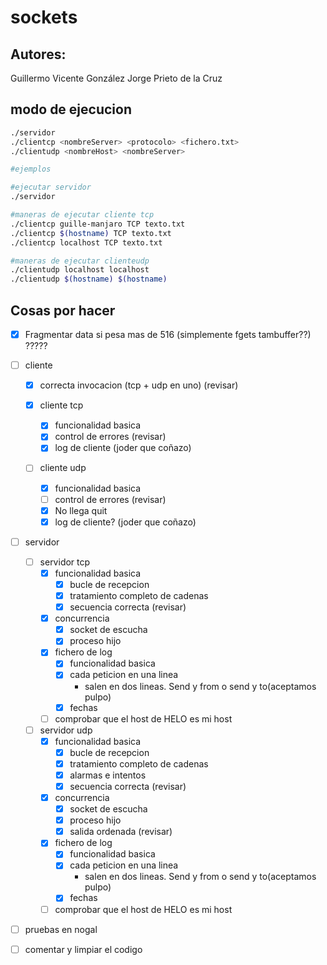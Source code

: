 # sockets

## Autores:
Guillermo Vicente González
Jorge Prieto de la Cruz

## modo de ejecucion

```bash
./servidor
./clientcp <nombreServer> <protocolo> <fichero.txt>
./clientudp <nombreHost> <nombreServer>

#ejemplos

#ejecutar servidor
./servidor

#maneras de ejecutar cliente tcp
./clientcp guille-manjaro TCP texto.txt
./clientcp $(hostname) TCP texto.txt
./clientcp localhost TCP texto.txt

#maneras de ejecutar clienteudp
./clientudp localhost localhost
./clientudp $(hostname) $(hostname)
```

## Cosas por hacer


 - [x] Fragmentar data si pesa mas de 516 (simplemente fgets tambuffer??) ?????

 - [ ] cliente
 	 - [x] correcta invocacion (tcp + udp en uno) (revisar)

	 - [x] cliente tcp
	 	- [x] funcionalidad basica
	 	- [x] control de errores (revisar)
	 	- [x] log de cliente (joder que coñazo)

	 - [ ] cliente udp
	 	- [x] funcionalidad basica
	 	- [ ] control de errores (revisar)
	 	- [x] No llega quit
	 	- [x] log de cliente? (joder que coñazo)
 
 - [ ] servidor
 	- [ ] servidor tcp
 	 	- [x] funcionalidad basica
 			- [x] bucle de recepcion
 			- [x] tratamiento completo de cadenas
 			- [x] secuencia correcta (revisar)
 		- [x] concurrencia
 			- [x] socket de escucha
 			- [x] proceso hijo
 		- [x] fichero de log
 			- [x] funcionalidad basica
 			- [x] cada peticion en una linea 
 				- salen en dos lineas. Send y from o send y to(aceptamos pulpo)
 			- [x] fechas
 		- [ ] comprobar que el host de HELO es mi host

 	- [ ] servidor udp
 		- [x] funcionalidad basica
 			- [x] bucle de recepcion
 			- [x] tratamiento completo de cadenas
 			- [x] alarmas e intentos
 			- [x] secuencia correcta (revisar)
 		- [x] concurrencia
 			- [x] socket de escucha
 			- [x] proceso hijo
 			- [x] salida ordenada (revisar)
 		- [x] fichero de log
 			- [x] funcionalidad basica
 			- [x] cada peticion en una linea 
 				- salen en dos lineas. Send y from o send y to(aceptamos pulpo)
 			- [x] fechas
 		- [ ] comprobar que el host de HELO es mi host
 		
 - [ ] pruebas en nogal
 - [ ] comentar y limpiar el codigo 

